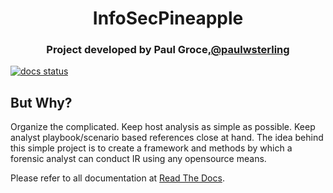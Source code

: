 
<h1 align="center">InfoSecPineapple</h1>

<h3 align="center">Project developed by Paul Groce,<a href="https://twitter.com/paulwsterling">@paulwsterling</a></h3>

[![docs status](https://readthedocs.org/projects/powerforensics/badge/?version=latest)](https://powerforensics.readthedocs.io/en/latest/)

## But Why?
Organize the complicated.
Keep host analysis as simple as possible.
Keep analyst playbook/scenario based references close at hand.
The idea behind this simple project is to create a framework and methods by which a forensic analyst can conduct IR using any opensource means.

Please refer to all documentation at <a href="">Read The Docs</a>.
